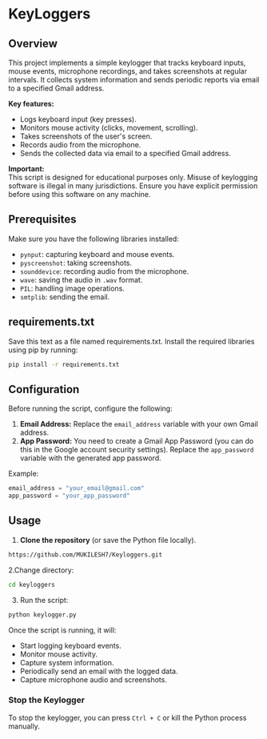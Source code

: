 
# KeyLoggers

## Overview
This project implements a simple keylogger that tracks keyboard inputs, mouse events, microphone recordings, and takes screenshots at regular intervals. It collects system information and sends periodic reports via email to a specified Gmail address.

**Key features:**
- Logs keyboard input (key presses).
- Monitors mouse activity (clicks, movement, scrolling).
- Takes screenshots of the user's screen.
- Records audio from the microphone.
- Sends the collected data via email to a specified Gmail address.

**Important:**  
This script is designed for educational purposes only. Misuse of keylogging software is illegal in many jurisdictions. Ensure you have explicit permission before using this software on any machine.

## Prerequisites
Make sure you have the following libraries installed:
- `pynput`:  capturing keyboard and mouse events.
- `pyscreenshot`:  taking screenshots.
- `sounddevice`: recording audio from the microphone.
- `wave`: saving the audio in `.wav` format.
- `PIL`: handling image operations.
- `smtplib`:  sending the email.


## requirements.txt
Save this text as a file named requirements.txt.
Install the required libraries using pip by running:

```bash
pip install -r requirements.txt
```

## Configuration
Before running the script, configure the following:
1. **Email Address:** Replace the `email_address` variable with your own Gmail address.
2. **App Password:** You need to create a Gmail App Password (you can do this in the Google account security settings). Replace the `app_password` variable with the generated app password.

Example:
```python
email_address = "your_email@gmail.com"
app_password = "your_app_password"
```

## Usage

1. **Clone the repository** (or save the Python file locally).
```bash
https://github.com/MUKILESH7/Keyloggers.git
```
2.Change directory:
```bash
cd keyloggers
```
3. Run the script:

```bash
python keylogger.py
```

Once the script is running, it will:
- Start logging keyboard events.
- Monitor mouse activity.
- Capture system information.
- Periodically send an email with the logged data.
- Capture microphone audio and screenshots.

### Stop the Keylogger
To stop the keylogger, you can press `Ctrl + C` or kill the Python process manually.

